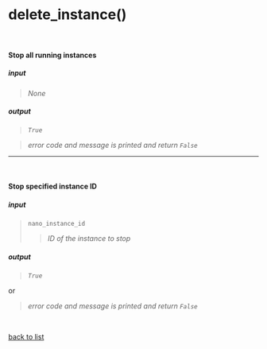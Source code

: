 # **delete_instance()**
<br/>

#### Stop all running instances  
##### input
>*None*

##### output
>*`True`*

>*error code and message is printed and return `False`*

---------

<br/>

#### Stop specified instance ID    
##### input
>`nano_instance_id`   
>>*ID of the instance to stop*

##### output
>*`True`*

or
>*error code and message is printed and return `False`*

<br/>

[back to list](../Index.md)
